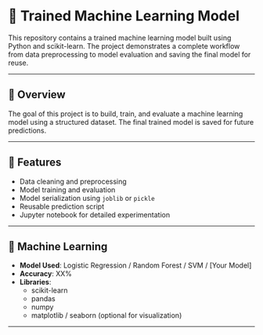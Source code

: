 # 🧠 Trained Machine Learning Model

This repository contains a trained machine learning model built using Python and scikit-learn. The project demonstrates a complete workflow from data preprocessing to model evaluation and saving the final model for reuse.

---

## 📌 Overview

The goal of this project is to build, train, and evaluate a machine learning model using a structured dataset. The final trained model is saved for future predictions.

---

## 🚀 Features

- Data cleaning and preprocessing  
- Model training and evaluation  
- Model serialization using `joblib` or `pickle`  
- Reusable prediction script  
- Jupyter notebook for detailed experimentation

---

## 🧠 Machine Learning

- **Model Used**: Logistic Regression / Random Forest / SVM / [Your Model]  
- **Accuracy**: XX%  
- **Libraries**:  
  - scikit-learn  
  - pandas  
  - numpy  
  - matplotlib / seaborn (optional for visualization)

---
